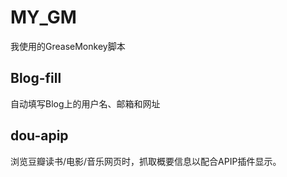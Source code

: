 # MY_GM
我使用的GreaseMonkey脚本

## Blog-fill
自动填写Blog上的用户名、邮箱和网址

## dou-apip
浏览豆瓣读书/电影/音乐网页时，抓取概要信息以配合APIP插件显示。